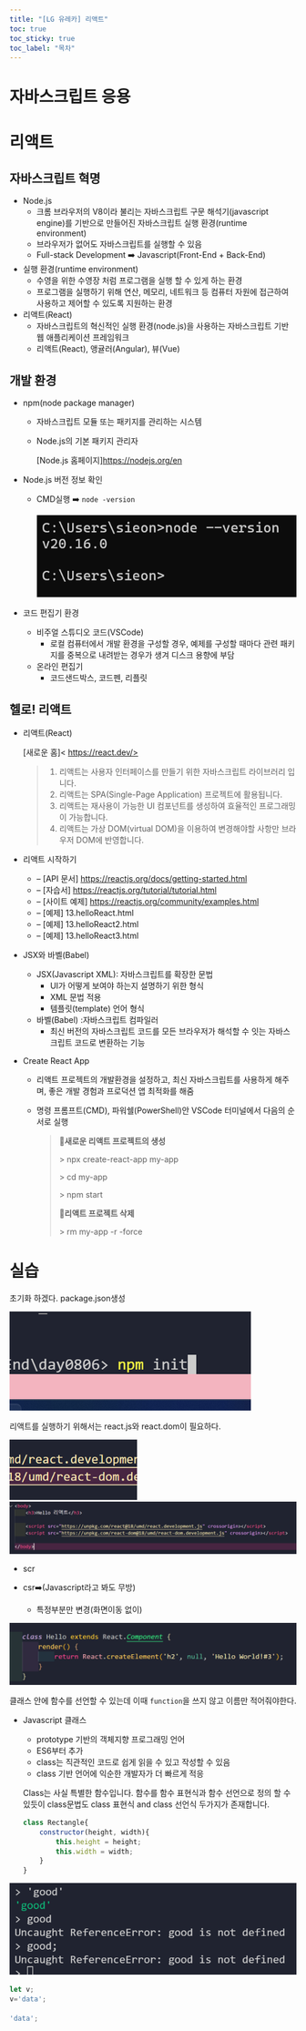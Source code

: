 ```yaml
---
title: "[LG 유레카] 리액트"
toc: true
toc_sticky: true
toc_label: "목차"
---
```


# 자바스크립트 응용

# 리액트

## 자바스크립트 혁명

- Node.js
  - 크롬 브라우저의 V8이라 불리는 자바스크립트 구문 해석기(javascript engine)를 기반으로 만들어진 자바스크립트 실행 환경(runtime environment)
  - 브라우저가 없어도 자바스크립트를 실행할 수 있음
  - Full-stack Development ➡️ Javascript(Front-End + Back-End)
- 실행 환경(runtime environment)
  - 수영을 위한 수영장 처럼 프로그램을 실행 할 수 있게 하는 환경
  - 프로그램을 실행하기 위해 연산, 메모리, 네트워크 등 컴퓨터 자원에 접근하여 사용하고 제어할 수 있도록 지원하는 환경
- <span class="hlm">리액트(React)</span>
  - 자바스크립트의 혁신적인 실행 환경(node.js)을 사용하는 자바스크립트 기반 웹 애플리케이션 프레임워크
  - 리액트(React), 앵귤러(Angular), 뷰(Vue)

## 개발 환경

- npm(node package manager)
  - 자바스크립트 모듈 또는 패키지를 관리하는 시스템

  - Node.js의 기본 패키지 관리자

    [Node.js 홈페이지]<https://nodejs.org/en>



- Node.js 버전 정보 확인

  - CMD실행 ➡️ `node -version`

    <img src="/../../images/2024-08-07-리액트1/image-20240807092842740.png" alt="image-20240807092842740" style="zoom:80%;" />

- 코드 편집기 환경
  - 비주얼 스튜디오 코드(VSCode)
    - 로컬 컴퓨터에서 개발 환경을 구성할 경우, 예제를 구성할 때마다 관련 패키지를 중복으로 내려받는 경우가 생겨 디스크 용향에 부담
  - 온라인 편집기
    - 코드샌드박스, 코드펜, 리플릿

## 헬로! 리액트

- 리액트(React)

  [새로운 홈]< https://react.dev/>

  > 1. 리액트는 사용자 인터페이스를 만들기 위한 자바스크립트 라이브러리 입니다.
  > 2. 리액트는 SPA(Single-Page Application) 프로젝트에 활용됩니다.
  > 3. 리액트는 재사용이 가능한 UI 컴포넌트를 생성하여 효율적인 프로그래밍이 가능합니다. 
  > 4. 리액트는 가상 DOM(virtual DOM)을 이용하여 변경해야할 사항만 브라우저 DOM에 반영합니다.

  

  

  

  

- 리액트 시작하기
  - – [API 문서] https://reactjs.org/docs/getting-started.html
  - – [자습서] https://reactjs.org/tutorial/tutorial.html
  - – [사이트 예제] https://reactjs.org/community/examples.html
  - – [예제] 13.helloReact.html
  - – [예제] 13.helloReact2.html
  - – [예제] 13.helloReact3.html

- JSX와 바벨(Babel)
  - JSX(Javascript XML): 자바스크립트를 확장한 문법
    - UI가 어떻게 보여야 하는지 설명하기 위한 형식
    - XML 문법 적용
    - 템플릿(template) 언어 형식
  - 바벨(Babel) :자바스크립트 컴파일러
    - 최신 버전의 자바스크립트 코드를 모든 브라우저가 해석할 수 잇는 자바스크립트 코드로 변환하는 기능



- Create React App

  - 리액트 프로젝트의 개발환경을 설정하고, 최신 자바스크립트를 사용하게 해주며, 좋은 개발 경험과 프로덕션 앱 최적화를 해줌

  - 명령 프롬프트(CMD), 파워쉘(PowerShell)안 VSCode 터미널에서 다음의 순서로 실행

    > **🔹새로운 리액트 프로젝트의 생성**
    >
    > \> npx create-react-app my-app
    >
    > \> cd my-app
    >
    > \> npm start
    >
    > **🔹리액트 프로젝트 삭제**
    >
    > \> rm my-app -r -force









# 실습

초기화 하겠다. package.json생성

![image-20240807094231051](../../../images/2024-08-07-리액트1/image-20240807094231051.png)



리액트를 실행하기 위해서는 react.js와 react.dom이 필요하다.

<img src="/../../images/2024-08-07-리액트1/image-20240807102704713.png" alt="image-20240807102704713" style="zoom:80%;" />

<img src="/../../images/2024-08-07-리액트1/image-20240807102733392.png" alt="image-20240807102733392" style="zoom:80%;" />



- scr 

- csr➡️(Javascript라고 봐도 무방)
  - 특정부분만 변경(화면이동 없이) 

![image-20240807104733680](../../../images/2024-08-07-리액트1/image-20240807104733680.png)

클래스 안에 함수를 선언할 수 있는데 이때 `function`을 쓰지 않고 이름만 적어줘야한다.

- Javascript 클래스

  - prototype 기반의 객체지향 프로그래밍 언어
  - ES6부터 추가
  - class는 직관적인 코드로 쉽게 읽을 수 있고 작성할 수 있음
  - class 기반 언어에 익순한 개발자가 더 빠르게 적응

  Class는 사실 특별한 함수입니다. 함수를 함수 표현식과 함수 선언으로 정의 할 수 있듯이 class문법도 class 표현식 and class 선언식 두가지가 존재합니다.

  ```js
  class Rectangle{
      constructor(height, width){
          this.height = height;
          this.width = width;
      }
  }
  ```

  

![image-20240807133006137](../../../images/2024-08-07-리액트1/image-20240807133006137.png)

``` js
let v;
v='data';

'data';
```

